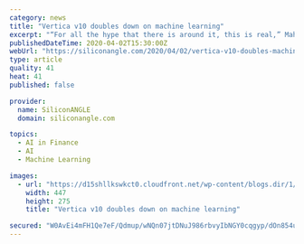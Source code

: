 ```yaml
---
category: news
title: "Vertica v10 doubles down on machine learning"
excerpt: "“For all the hype that there is around it, this is real,” Mahony said. “People want to do a lot of unsupervised machine learning, whether it’s for healthcare, fraud detection, [or] financial services.” Vertica v10 also introduces Vertica in Eon Mode for HDFS and Vertica in Eon Mode on Google Cloud, increasing the platform’s storage ..."
publishedDateTime: 2020-04-02T15:30:00Z
webUrl: "https://siliconangle.com/2020/04/02/vertica-v10-doubles-machine-learning-verticabdc/"
type: article
quality: 41
heat: 41
published: false

provider:
  name: SiliconANGLE
  domain: siliconangle.com

topics:
  - AI in Finance
  - AI
  - Machine Learning

images:
  - url: "https://d15shllkswkct0.cloudfront.net/wp-content/blogs.dir/1/files/2020/03/Colin-Mahony.png"
    width: 447
    height: 275
    title: "Vertica v10 doubles down on machine learning"

secured: "W0AvEi4mFH1Qe7eF/Qdmup/wNQn07jtDNuJ986rbvyIbNGY0cqgyp/dOn854u8rgUQosuyncURfJqoLNieqFRvdQTSUzOIkxougeQhsTaKj/uNzBLhPMCmehsVjB/BQVgnI/J6TGIXlm1z+SweuzHpH0T47N/kAh3LthBFA73mLwJYlmsZcvwOoo5azfGeKeWVxIMXTZ//qNtnG5/jpgSSG9I+HqdFUqH7JN/Jh1Muxk7M+CPGUDL/kJc+pi5ghO6JaXUc5t5d2Hyxp5PIN8T+ydcmWv+0u9jwXgJCbhuXyDwTNsFwZqH4+4aInZ+mLW;tv0x+1i4hiP18wtAyYQNEA=="
---
```


